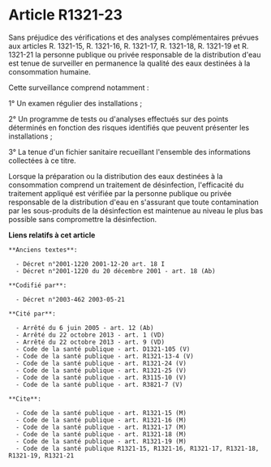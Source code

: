 # Article R1321-23

Sans préjudice des vérifications et des analyses complémentaires prévues aux articles R. 1321-15, R. 1321-16, R. 1321-17, R.
1321-18, R. 1321-19 et R. 1321-21 la personne publique ou privée responsable de la distribution d'eau est tenue de surveiller
en permanence la qualité des eaux destinées à la consommation humaine.

Cette surveillance comprend notamment :

1° Un examen régulier des installations ;

2° Un programme de tests ou d'analyses effectués sur des points déterminés en fonction des risques identifiés que peuvent
présenter les installations ;

3° La tenue d'un fichier sanitaire recueillant l'ensemble des informations collectées à ce titre.

Lorsque la préparation ou la distribution des eaux destinées à la consommation comprend un traitement de désinfection,
l'efficacité du traitement appliqué est vérifiée par la personne publique ou privée responsable de la distribution d'eau en
s'assurant que toute contamination par les sous-produits de la désinfection est maintenue au niveau le plus bas possible sans
compromettre la désinfection.

**Liens relatifs à cet article**

	**Anciens textes**:

	  - Décret n°2001-1220 2001-12-20 art. 18 I
	  - Décret n°2001-1220 du 20 décembre 2001 - art. 18 (Ab)

	**Codifié par**:

	  - Décret n°2003-462 2003-05-21

	**Cité par**:

	  - Arrêté du 6 juin 2005 - art. 12 (Ab)
	  - Arrêté du 22 octobre 2013 - art. 1 (VD)
	  - Arrêté du 22 octobre 2013 - art. 9 (VD)
	  - Code de la santé publique - art. D1321-105 (V)
	  - Code de la santé publique - art. R1321-13-4 (V)
	  - Code de la santé publique - art. R1321-24 (V)
	  - Code de la santé publique - art. R1321-25 (V)
	  - Code de la santé publique - art. R3115-10 (V)
	  - Code de la santé publique - art. R3821-7 (V)

	**Cite**:

	  - Code de la santé publique - art. R1321-15 (M)
	  - Code de la santé publique - art. R1321-16 (M)
	  - Code de la santé publique - art. R1321-17 (M)
	  - Code de la santé publique - art. R1321-18 (M)
	  - Code de la santé publique - art. R1321-19 (M)
	  - Code de la santé publique R1321-15, R1321-16, R1321-17, R1321-18, R1321-19, R1321-21
